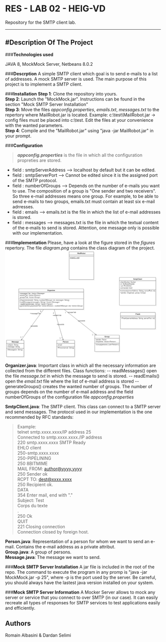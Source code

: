 RES - LAB 02 - HEIG-VD 
===================

Repository for the SMTP client lab.

----------
#Description Of The Project
-------------

###**Technologies used**

JAVA 8, MockMock Server, Netbeans 8.0.2

###**Descrption**
A simple SMTP client which goal is to send e-mails to a list of addresses. A mock SMTP server is used. The main purpose of this project is to implement a SMTP client.

###**Installation**
**Step 1**: Clone the repository into yours.  
**Step 2**: Launch the "MockMock.jar". Instructions can be found in the section "Mock SMTP Server Installation"  
**Step 3**: Move the files *appconfig.properties*, *emails.txt*, *messages.txt* to the repertory where MailRobot.jar is located. Example: c:\test\MailRobot.jar -> config files must be placed into c:\test\. Edit the files at your convenience with the wanted parameters.  
**Step 4**: Compile and  the "MailRobot.jar" using "java -jar MailRobot.jar" in your prompt.  

###**Configuration**
> ***appconfig.properties*** is the file in which all the configuration propreties are stored. 
>
 - field : smtpServerAddress --> localhost by default but it can be edited.  
 - field : smtpServerPort   --> Cannot be edited since it is the   assigned port of the SMTP protocol. 
 - field : numberOfGroups --> Depends on the number of e-mails you want to use. 
The composition of a group is "One sender and two receivers". So three e-mail addresses means  one group. For example, to be able to send e-mails to two groups, emails.txt must contain at least six e-mail adrresses.
 - field : emails --> emails.txt is the file in which the list of e-mail addresses is stored.
 - field : messages --> messages.txt is the file in which the textual content of the e-mails to send is stored. Attention, one message only is possible with our implementation.

###**Implementation**
 Please, have a look at the figure stored in the *figures* repertory. The file *diagram.png* contains the class diagram of the project.
   ![class diagram](/figures/diagram.png)
 **Organizer.java**: Important class in which all the necessary information are collected from the different files. 
 Class functions: 
 -- readMessages() open the file *message.txt* in which the message to send is stored. 
 -- readEmails() open the *email.txt* file where the list of e-mail address is stored
 -- generateGroups() creates the wanted number of groups. The number of groups depends on the number of e-mail address and the field numberOfGroups of the configuration file *appconfig.properties*
 
**SmtpClient.java**: The SMTP client. This class can connect to a SMTP server and send messages. The protocol used in our implementation is the one recommended by RFC standards:

>Example:  
telnet smtp.xxxx.xxxx/IP address 25  
Connected to smtp.xxxx.xxxx./IP address  
220 smtp.xxxx.xxxx SMTP Ready  
EHLO client  
250-smtp.xxxx.xxxx  
250-PIPELINING  
250 8BITMIME         
MAIL FROM: <author@yyyy.yyyy>  
250 Sender ok  
RCPT TO: <dest@xxxx.xxxx>  
250 Recipient ok.  
DATA  
354 Enter mail, end with "."   
Subject: Test  
Corps du texte  
.  
250 Ok  
QUIT  
221 Closing connection  
Connection closed by foreign host.   

**Person.java**: Representation of a person for whom we want to send an e-mail. Contains the e-mail address as a private attribut.  
**Group.java**: A group of persons.  
**Message.java**: The message we want to send.

###**Mock SMTP Server Installation**
 A jar file is included in the root of the repo. The command to execute the program in any promp is "java -jar MockMock.jar -p 25", where -p is the port used by the server. Be carreful, you should always have the lastest java version installed on your system.

###**Mock SMTP Server Information**
A Mocker Server allows to mock any server or service that you connect to over SMTP (in our case). It can easily recreate all types of responses for SMTP services to test applications easily and efficiently.

Authors
-------------
Romain Albasini & Dardan Selimi
